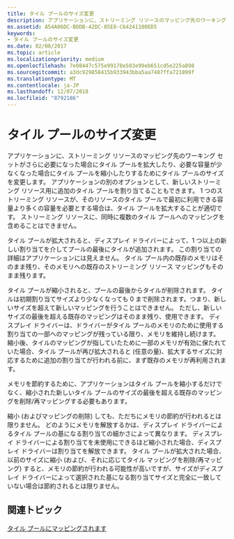 ```yaml
---
title: タイル プールのサイズ変更
description: アプリケーションに、ストリーミング リソースのマッピング先のワーキング セットがさらに必要になった場合にタイル プールを拡大したり、必要な容量が少なくなった場合にタイル プールを縮小したりするためにタイル プールのサイズを変更します。
ms.assetid: A54A06DC-BDDB-42DC-85E8-C64241100ED5
keywords:
- タイル プールのサイズ変更
ms.date: 02/08/2017
ms.topic: article
ms.localizationpriority: medium
ms.openlocfilehash: 7e08447c575e99178e503e99eb651cd5e225a898
ms.sourcegitcommit: a3dc929858415b933943bba5aa7487ffa721899f
ms.translationtype: MT
ms.contentlocale: ja-JP
ms.lasthandoff: 12/07/2018
ms.locfileid: "8792186"
---
```

# <a name="tile-pool-resizing"></a>タイル プールのサイズ変更


アプリケーションに、ストリーミング リソースのマッピング先のワーキング セットがさらに必要になった場合にタイル プールを拡大したり、必要な容量が少なくなった場合にタイル プールを縮小したりするためにタイル プールのサイズを変更します。 アプリケーションの別のオプションとして、新しいストリーミング リソース用に追加のタイル プールを割り当てることもできます。 1 つのストリーミング リソースが、そのリソースのタイル プールで最初に利用できる容量より多くの容量を必要とする場合は、タイル プールを拡大することが適切です。 ストリーミング リソースに、同時に複数のタイル プールへのマッピングを含めることはできません。

タイル プールが拡大されると、ディスプレイ ドライバーによって、1 つ以上の新しい割り当てを介してプールの最後にタイルが追加されます。 この割り当ての詳細はアプリケーションには見えません。 タイル プール内の既存のメモリはそのまま残り、そのメモリへの既存のストリーミング リソース マッピングもそのまま残ります。

タイル プールが縮小されると、プールの最後からタイルが削除されます。 タイルは初期割り当てサイズより少なくなっても 0 まで削除されます。つまり、新しいサイズを超えて新しいマッピングを行うことはできません。 ただし、新しいサイズの最後を超える既存のマッピングはそのまま残り、使用できます。 ディスプレイ ドライバーは、ドライバーがタイル プールのメモリのために使用する割り当ての一部へのマッピングが残っている限り、メモリを維持し続けます。 縮小後、タイルのマッピングが指していたために一部のメモリが有効に保たれていた場合、タイル プールが再び拡大されると (任意の量)、拡大するサイズに対応するために追加の割り当てが行われる前に、まず既存のメモリが再利用されます。

メモリを節約するために、アプリケーションはタイル プールを縮小するだけでなく、縮小された新しいタイル プールのサイズの最後を超える既存のマッピングを削除/再マッピングする必要もあります。

縮小 (およびマッピングの削除) しても、ただちにメモリの節約が行われるとは限りません。 どのようにメモリを解放するかは、ディスプレイ ドライバーによるタイル プールの基になる割り当ての細かさによって異なります。 ディスプレイ ドライバーによる割り当てを未使用にできるほど縮小された場合、ディスプレイ ドライバーは割り当てを解放できます。 タイル プールが拡大された場合、以前のサイズに縮小 (および、それに応じてタイル マッピングを削除/再マッピング) すると、メモリの節約が行われる可能性が高いですが、サイズがディスプレイ ドライバーによって選択された基になる割り当てサイズと完全に一致していない場合は節約されるとは限りません。

## <a name="span-idrelated-topicsspanrelated-topics"></a><span id="related-topics"></span>関連トピック


[タイル プールにマッピングされます](mappings-are-into-a-tile-pool.md)

 

 




